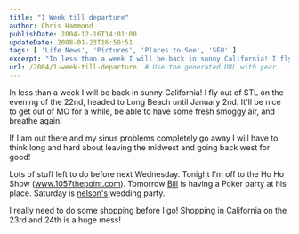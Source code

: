 ```yaml
---
title: "1 Week till departure"
author: Chris Hammond
publishDate: 2004-12-16T14:01:00
updateDate: 2008-01-23T16:50:51
tags: [ 'Life News', 'Pictures', 'Places to See', 'SEO' ]
excerpt: "In less than a week I will be back in sunny California! I fly out of STL on the evening of the 22nd, headed to Long Beach until January 2nd. It'll be nice to get out of MO for a while, be able to have some fresh smoggy air, and breathe again! If I am out there and my sinus problems completely go away I will have to think long and hard about leaving the midwest and going back west for good! Lots of stuff left to do before next Wednesday. Tonight I'm off to the Ho Ho Show (www.1057thepoint.com). Tomorrow Bill is having a Poker party at his place. Saturday is Nelson's wedding party. I really need to do some shopping before I go! Shopping in California on the 23rd and 24th is a huge..."
url: /2004/1-week-till-departure  # Use the generated URL with year
---
```

<P>In less than a week I will be back in sunny California! I fly out of STL on the evening of the 22nd, headed to Long Beach until January 2nd. It'll be nice to get out of MO for a while, be able to have some fresh smoggy air, and breathe again!</P> <P>If I am out there and my sinus problems completely go away I will have to think long and hard about leaving the midwest and going back west for good!</P> <P>Lots of stuff left to do before next Wednesday. Tonight I'm off to the Ho Ho Show (<A href="https://www.1057thepoint.com">www.1057thepoint.com</A>). Tomorrow <A href="https://www.wmbtech.com/">Bill</A> is having a Poker party at his place. Saturday is <A href="https://www.chrishammond.com/gallery/albums/61">nelson's</a> wedding party.</P> <P>I really need to do some shopping before I go! Shopping in California on the 23rd and 24th is a huge mess!</P>
